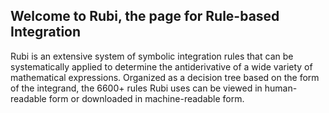 ## Welcome to Rubi, the page for Rule-based Integration

Rubi is an extensive system of symbolic integration rules that can be systematically applied to determine the antiderivative of a wide variety of mathematical expressions. Organized as a decision tree based on the form of the integrand, the 6600+ rules Rubi uses can be viewed in human-readable form or downloaded in machine-readable form. 

